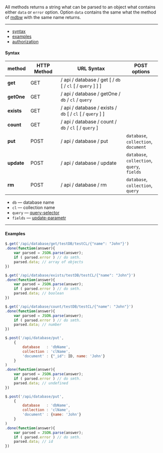 All methods returns a string what can be parsed to an object what contains either `data` or `error` option. Option `data` contains the same what the method of [mdbw](https://github.com/opoupeney/dfx/tree/master/node_modules/mdbw#mdbw) with the same name returns.

---

 * [syntax](#syntax)
 * [examples](#examples)
 * [authorization](../authorization/README.md)

#### Syntax

method | HTTP Method | URL Syntax | POST options
------ | ----------- | ---------- | ---
**get** | GET | / api / database / get [ / `db` [ / `cl` [ / `query` ] ] ] |
**getOne** | GET | / api / database / getOne / `db` / `cl` / `query` |
**exists** | GET | / api / database / exists / `db` [ / `cl` [ / `query` ] ] |
**count** | GET | / api / database / count / `db` / `cl` [ / `query` ] |
**put** | POST | / api / database / put | `database`,<br/>`collection`, <br/>`document`
**update** | POST | / api / database / update | `database`, <br/>`collection`, <br/>`query`, <br/>`fields`
**rm** | POST | / api / database / rm | `database`, <br/>`collection`, <br/>`query`

 * `db` — database name
 * `cl` — collection name
 * `query` — [query-selector](http://docs.mongodb.org/manual/reference/operator/#query-selectors)
 * `fields` — [update-parametr](http://docs.mongodb.org/manual/reference/method/db.collection.update/#update-parameter)

---

#### Examples

```js
$.get('/api/database/get/testDB/testCL/{"name": "John"}')
.done(function(answer){
    var parsed = JSON.parse(answer);
    if ( parsed.error ) // do smth.
    parsed.data; // array of objects
})
```

```js
$.get('/api/database/exists/testDB/testCL/{"name": "John"}')
.done(function(answer){
    var parsed = JSON.parse(answer);
    if ( parsed.error ) // do smth.
    parsed.data; // boolean
})
```

```js
$.get('/api/database/count/testDB/testCL/{"name": "John"}')
.done(function(answer){
    var parsed = JSON.parse(answer);
    if ( parsed.error ) // do smth.
    parsed.data; // number
})
```

```js
$.post('/api/database/put',
    {
        database   : 'dbName',
        collection : 'clName',
        'document' : {"_id": ID, name: 'John'}
    }
)
.done(function(answer){
    var parsed = JSON.parse(answer);
    if ( parsed.error ) // do smth.
    parsed.data; // undefined
})
```

```js
$.post('/api/database/put',
    {
        database   : 'dbName',
        collection : 'clName',
        'document' : {name: 'John'}
    }
)
.done(function(answer){
    var parsed = JSON.parse(answer);
    if ( parsed.error ) // do smth.
    parsed.data; // id
})
```

